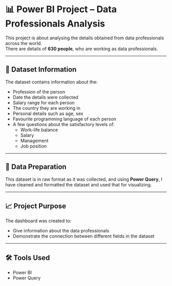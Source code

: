# 📊 Power BI Project – Data Professionals Analysis

This project is about analysing the details obtained from data professionals across the world.  
There are details of **630 people**, who are working as data professionals.

---

## 📁 Dataset Information

The dataset contains information about the:

- Profession of the person  
- Date the details were collected  
- Salary range for each person  
- The country they are working in  
- Personal details such as age, sex  
- Favourite programming language of each person  
- A few questions about the satisfactory levels of:
  - Work-life balance  
  - Salary  
  - Management  
  - Job position

---

## 🧹 Data Preparation

This dataset is in raw format as it was collected, and using **Power Query**, I have cleaned and formatted the dataset and used that for visualizing.

---

## 📈 Project Purpose

The dashboard was created to:

- Give information about the data professionals  
- Demonstrate the connection between different fields in the dataset

---

## 🛠 Tools Used

- Power BI  
- Power Query  
